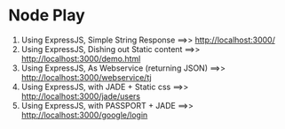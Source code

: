Node Play
=========

1.  Using ExpressJS, Simple String Response ==\>\> [http://localhost:3000/][]
2.  Using ExpressJS, Dishing out Static content ==\>\>
    [http://localhost:3000/demo.html][]
3.  Using ExpressJS, As Webservice (returning JSON) ==\>\>
    [http://localhost:3000/webservice/tj][]
4.  Using ExpressJS, with JADE + Static css ==\>\>
    [http://localhost:3000/jade/users][]
5.  Using ExpressJS, with PASSPORT + JADE ==\>\>
    [http://localhost:3000/google/login][]

  [http://localhost:3000/]: http://localhost:3000/
  [http://localhost:3000/demo.html]: http://localhost:3000/demo.html
  [http://localhost:3000/webservice/tj]: http://localhost:3000/webservice/tj
  [http://localhost:3000/jade/users]: http://localhost:3000/jade/users
  [http://localhost:3000/google/login]: http://localhost:3000/google/login